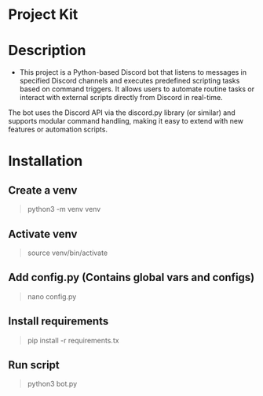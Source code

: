 # Project Kit


# Description
- This project is a Python-based Discord bot that listens to messages in specified Discord channels and executes predefined scripting tasks based on command triggers. It allows users to automate routine tasks or interact with external scripts directly from Discord in real-time.

The bot uses the Discord API via the discord.py library (or similar) and supports modular command handling, making it easy to extend with new features or automation scripts.


# Installation

## Create a venv
> python3 -m venv venv

## Activate venv
> source venv/bin/activate

## Add config.py (Contains global vars and configs)
> nano config.py

## Install requirements 
> pip install -r requirements.tx

## Run script
> python3 bot.py